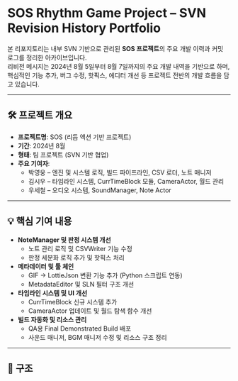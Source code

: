 # SOS Rhythm Game Project – SVN Revision History Portfolio

본 리포지토리는 내부 SVN 기반으로 관리된 **SOS 프로젝트**의 주요 개발 이력과 커밋 로그를 정리한 아카이브입니다.  
리비전 메시지는 2024년 8월 5일부터 8월 7일까지의 주요 개발 내역을 기반으로 하며,  
핵심적인 기능 추가, 버그 수정, 핫픽스, 에디터 개선 등 프로젝트 전반의 개발 흐름을 담고 있습니다.

---

## 🛠️ 프로젝트 개요
- **프로젝트명**: SOS (리듬 액션 기반 프로젝트)
- **기간**: 2024년 8월
- **형태**: 팀 프로젝트 (SVN 기반 협업)
- **주요 기여자**:  
  - 박영웅 – 엔진 및 시스템 로직, 빌드 파이프라인, CSV 로더, 노트 매니저  
  - 김시우 – 타임라인 시스템, CurrTimeBlock 모듈, CameraActor, 월드 관리  
  - 우세철 – 오디오 시스템, SoundManager, Note Actor  

---

## 💡 핵심 기여 내용
- **NoteManager 및 판정 시스템 개선**
  - 노트 관리 로직 및 CSVWriter 기능 수정
  - 판정 세분화 로직 추가 및 핫픽스 처리
- **메타데이터 및 툴 체인**
  - GIF → LottieJson 변환 기능 추가 (Python 스크립트 연동)
  - MetadataEditor 및 SLN 필터 구조 개선
- **타임라인 시스템 및 UI 개선**
  - CurrTimeBlock 신규 시스템 추가
  - CameraActor 업데이트 및 월드 탐색 함수 개선
- **빌드 자동화 및 리소스 관리**
  - QA용 Final Demonstrated Build 배포
  - 사운드 매니저, BGM 매니저 수정 및 리소스 구조 정리

---

## 📄 구조
